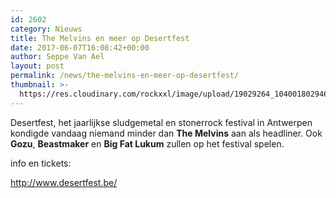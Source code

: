 ```yaml
---
id: 2602
category: Nieuws
title: The Melvins en meer op Desertfest
date: 2017-06-07T16:08:42+00:00
author: Seppe Van Ael
layout: post
permalink: /news/the-melvins-en-meer-op-desertfest/
thumbnail: >-
  https://res.cloudinary.com/rockxxl/image/upload/19029264_1040018029462004_3920990056782745284_n.jpg
---
```

Desertfest, het jaarlijkse sludgemetal en stonerrock festival in Antwerpen kondigde vandaag niemand minder dan **The Melvins** aan als headliner. Ook **Gozu**, **Beastmaker** en **Big Fat Lukum** zullen op het festival spelen.

info en tickets:

http://www.desertfest.be/
